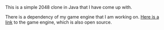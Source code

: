 This is a simple 2048 clone in Java that I have come up with. 

There is a dependency of my game engine that I am working on. 
[Here is a link](https://github.com/tycoon177/Game-Engine) to the game engine, which is also open source. 
